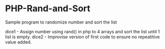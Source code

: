 # PHP-Rand-and-Sort
Sample program to randomize number and sort the list

dice1 - Assign number using rand() in php to 4 arrays and sort the list until 1 list is empty.
dice2 - Improvise version of first code to ensure no repeatitive value added.
